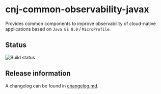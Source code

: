 # cnj-common-observability-javax

Provides common components to improve observability of cloud-native applications based on `Java EE 8.0` / `MicroProfile`.

## Status

![Build status](https://drone.cloudtrain.aws.msgoat.eu/api/badges/msgoat/cnj-common-observability-javax/status.svg)

## Release information

A changelog can be found in [changelog.md](changelog.md).

